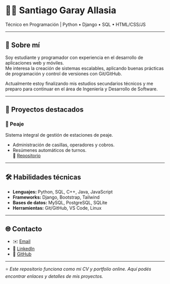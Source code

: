 # 👨‍💻 Santiago Garay Allasia

Técnico en Programación | Python • Django • SQL • HTML/CSS/JS

---

## 📄 Sobre mí
Soy estudiante y programador con experiencia en el desarrollo de aplicaciones web y móviles.  
Me interesa la creación de sistemas escalables, aplicando buenas prácticas de programación y control de versiones con Git/GitHub.  

Actualmente estoy finalizando mis estudios secundarios técnicos y me preparo para continuar en el área de Ingeniería y Desarrollo de Software.  

---

## 🚀 Proyectos destacados


### 🚗 Peaje
Sistema integral de gestión de estaciones de peaje.  
- Administración de casillas, operadores y cobros.  
- Resúmenes automáticos de turnos.  
🔗 [Repositorio](https://github.com/miusuario/peaje)

---


## 🛠️ Habilidades técnicas
- **Lenguajes:** Python, SQL, C++, Java, JavaScript  
- **Frameworks:** Django, Bootstrap, Tailwind  
- **Bases de datos:** MySQL, PostgreSQL, SQLite  
- **Herramientas:** Git/GitHub, VS Code, Linux  

---

## 🌐 Contacto
- ✉️ [Email](mailto:sgallasia@gmial.com)  
- 💼 [LinkedIn](https://linkedin.com/in/santiago-garay-allasia-654866227)  
- 🐙 [GitHub](https://github.com/garaySantiago27)  

---

⭐️ *Este repositorio funciona como mi CV y portfolio online. Aquí podés encontrar enlaces y detalles de mis proyectos.*
